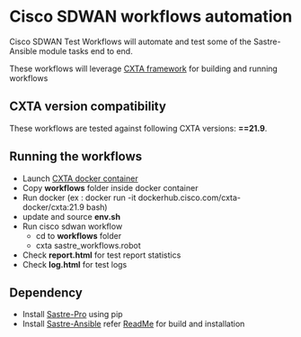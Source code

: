 # Cisco SDWAN workflows automation

Cisco SDWAN Test Workflows will automate and test some of the Sastre-Ansible module tasks end to end. 

These workflows will leverage [CXTA framework](https://wwwin-github.cisco.com/AS-Community/CXTA) for building and running workflows


## CXTA version compatibility

These workflows are tested against following CXTA versions: **==21.9**.


## Running the workflows

* Launch [CXTA docker container](https://engci-maven.cisco.com/artifactory/list/cxta-docker/cxta/21.9/)
* Copy **workflows** folder inside docker container
* Run docker (ex : docker run -it dockerhub.cisco.com/cxta-docker/cxta:21.9 bash)
* update and source **env.sh**
* Run cisco sdwan workflow 
  * cd to **workflows** folder
  * cxta sastre_workflows.robot  
* Check **report.html** for test report statistics
* Check **log.html** for test logs  

## Dependency

* Install [Sastre-Pro](https://wwwin-github.cisco.com/AIDE/Sastre-Pro) using pip
* Install [Sastre-Ansible](https://wwwin-github.cisco.com/AIDE/Sastre-Ansible) refer [ReadMe](https://wwwin-github.cisco.com/AIDE/Sastre-Ansible/blob/master/README.md) for build and installation